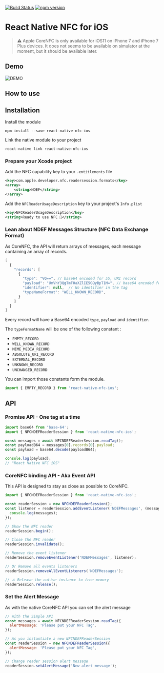 [![Build Status](https://travis-ci.org/barodeur/react-native-nfc-ios.svg?branch=master)](https://travis-ci.org/barodeur/react-native-nfc-ios)
[![npm version](https://badge.fury.io/js/react-native-nfc-ios.svg)](https://badge.fury.io/js/react-native-nfc-ios)

# React Native NFC for iOS

> ⚠️ Apple CoreNFC is only available for iOS11 on iPhone 7 and iPhone 7 Plus devices.
> It does not seems to be available on simulator at the moment, but it should be available later.

## Demo

![DEMO](https://user-images.githubusercontent.com/303170/29473145-9b93f8b4-8424-11e7-93f8-e286580df1e6.gif)

## How to use

## Installation

Install the module
```
npm install --save react-native-nfc-ios
```

Link the native module to your project
```
react-native link react-native-nfc-ios
```

### Prepare your Xcode project

Add the NFC capability key to your `.entitlements` file
```xml
<key>com.apple.developer.nfc.readersession.formats</key>
<array>
    <string>NDEF</string>
</array>
```

Add the `NFCReaderUsageDescription` key to your project's `Info.plist`
```xml
<key>NFCReaderUsageDescription</key>
<string>Ready to use NFC 🚀</string>
```

### Lean about NDEF Messages Structure (NFC Data Exchange Format)

As CoreNFC, the API will return arrays of messages, each message containing an array of records.

```javascript
[
  {
    "records": [
      {
        "type": "VQ==", // base64 encoded for 55, URI record
        "payload": "UmVhY3QgTmF0aXZlIE5GQyBpT1M=", // base64 encoded for "React Native NFC iOS"
        "identifier": null,  // No identifier in the tag
        "typeNameFormat": "WELL_KNOWN_RECORD",
      }
    ]
  }
]
```

Every record will have a Base64 encoded `type`, `payload` and `identifier`.

The `typeFormatName` will be one of the following constant :

- `EMPTY_RECORD`
- `WELL_KNOWN_RECORD`
- `MIME_MEDIA_RECORD`
- `ABSOLUTE_URI_RECORD`
- `EXTERNAL_RECORD`
- `UNKNOWN_RECORD`
- `UNCHANGED_RECORD`

You can import those constants form the module.

```javascript
import { EMPTY_RECORD } from 'react-native-nfc-ios';
```

## API

### Promise API - One tag at a time

```javascript
import base64 from 'base-64';
import { NFCNDEFReaderSession } from 'react-native-nfc-ios';

const messages = await NFCNDEFReaderSession.readTag();
const payloadB64 = messages[0].records[0].payload;
const payload = base64.decode(payloadB64);

console.log(payload);
// "React Native NFC iOS"
```

### CoreNFC binding API - Aka Event API

This API is designed to stay as close as possible to CoreNFC.

```javascript
import { NFCNDEFReaderSession } from 'react-native-nfc-ios';

const readerSession = new NFCNDEFReaderSession();
const listener = readerSession.addEventListener('NDEFMessages', (messages) => {
  console.log(messages);
});

// Show the NFC reader
readerSession.begin();

// Close the NFC reader
readerSession.invalidate();

// Remove the event listener
readerSession.removeEventListener('NDEFMessages', listener);

// Or Remove all events listeners
readerSession.removeAllEventListeners('NDEFMessages');

// ⚠️ Release the native instance to free memory
readerSession.release();
```

### Set the Alert Message

As with the native CoreNFC API you can set the alert message 

```javascript
// With the Simple API
const messages = await NFCNDEFReaderSession.readTag({
  alertMessage: 'Please put your NFC Tag',
});

// As you instantiate a new NFCNDEFReaderSession
const readerSession = new NFCNDEFReaderSession({
  alertMessage: 'Please put your NFC Tag',
});

// Change reader session alert message
readerSession.setAlertMessage('New alert message');
```
